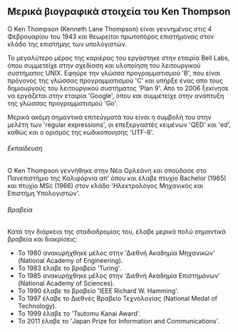 ## Μερικά βιογραφικά στοιχεία του Ken Thompson

O Ken Thompson (Kenneth Lane Thompson) είναι γεννημένος στις 4 Φεβρουαρίου του 1943 και θεωρείται πρωτοπόρος επιστήμονας στον κλάδο της επιστήμης των υπολογιστών. 

Το μεγαλύτερο μέρος της καριέρας του εργάστηκε στην εταιρία Bell Labs, όπου συμμετείχε στην σχεδίαση και υλοποίηση του λειτουργικού συστήματος UNIX. Εφηύρε την γλώσσα προγραμματισμού 'B', που είναι πρόγονος της γλώσσας προγραμματισμού 'C' και υπήρξε ένας απο τους δημιουργούς του λειτουργικού συστήματος 'Plan 9'. Απο το 2006 ξεκίνησε να εργάζεται στην εταιρία 'Google', όπου και συμμετείχε στην ανάπτυξη της γλώσσας προγραμματισμού 'Go'.

Μερικά ακόμη σημαντικά επιτεύγματά του είναι η συμβολή του στην μελέτη των 'regular expressions', οι επεξεργαστές κειμένων 'QED' και 'ed', καθώς και ο ορισμός της κωδικοποιησης 'UTF-8'. 

###### Εκπαίδευση
Ο Ken Thompson γεννήθηκε στην Νέα Ορλεάνη και σπούδασε στο Πανεπιστήμιο της Καλιφόρνια απ' όπου και έλαβε πτυχίο Bachelor (1965) και πτυχίο MSc (1966) στον κλάδο 'Ηλεκτρολόγος Μηχανικός και Επιστήμη Υπολογιστών'. 

###### Βραβεία
Κατά την διάρκεια της σταδιοδρομίας του, έλαβε μερικά πολύ σημαντικά βραβεία και διακρίσεις:

- Το 1980 ανακυρήχθηκε μέλος στην 'Διεθνή Ακαδημία Μηχανικών' (National Academy of Engineering).
- Το 1983 έλαβε το βραβείο 'Turing'.
- To 1985 ανακυρήχθηκε μέλος στην 'Διεθνή Ακαδημία Επιστημόνων' (National Academy of Sciences).
- Το 1990 έλαβε το βραβείο 'IEEE Richard W. Hamming'.
- Το 1997 έλαβε το Διεθνές Βραβείο Τεχνολογίας (National Medal of Technology).
- Το 1999 έλαβε το 'Tsutomu Kanai Award'.
- Το 2011 έλαβε το 'Japan Prize for Information and Communications'.




